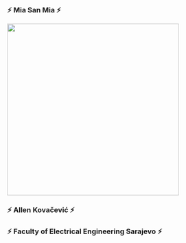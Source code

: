 ### ⚡ Mia San Mia ⚡

<img src="https://media0.giphy.com/media/RLoLbX4U7vvTEoyhGv/giphy.gif" width="400px">

### ⚡ Allen Kovačević ⚡
### ⚡ Faculty of Electrical Engineering Sarajevo ⚡

<!--
**AllenKo100/AllenKo100** is a ✨ _special_ ✨ repository because its `README.md` (this file) appears on your GitHub profile.

Here are some ideas to get you started:

- 🔭 I’m currently working on ...
- 🌱 I’m currently learning ...
- 👯 I’m looking to collaborate on ...
- 🤔 I’m looking for help with ...
- 💬 Ask me about ...
- 📫 How to reach me: ...
- 😄 Pronouns: ...
- ⚡ Fun fact: ...
-->
